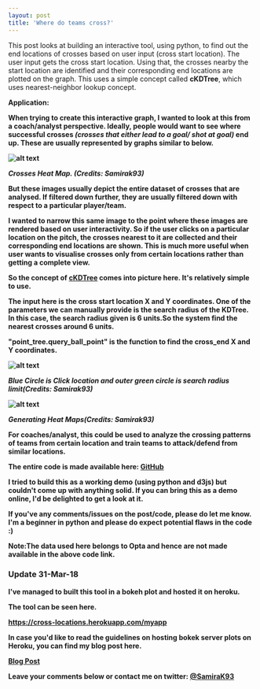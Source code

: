 ```yaml
---
layout: post
title: 'Where do teams cross?'
---
```


This post looks at building an interactive tool, using python, to find out the end locations of crosses based on user input (cross start location). The user input gets the cross start location. Using that, the crosses nearby the start location are identified and their corresponding end locations are plotted on the graph. This uses a simple concept called <b>cKDTree</b>, which uses nearest-neighbor lookup concept.


<b>Application:

When trying to create this interactive graph, I wanted to look at this from a coach/analyst perspective. Ideally, people would want to see where successful crosses <i>(crosses that either lead to a goal/ shot at goal)</i> end up. These are usually represented by graphs similar to below.

![alt text](https://raw.githubusercontent.com/samirak93/analytics/gh-pages/assets/img/projects/proj-1/heat_map.jpg)

<i>Crosses Heat Map. (Credits: Samirak93)</i>



But these images usually depict the entire dataset of crosses that are analysed. If filtered down further, they are usually  filtered down with respect to a particular player/team.

I wanted to narrow this same image to the point where these images are rendered based on user interactivity. 
So if the user clicks on a particular location on the pitch, the crosses nearest to it are collected and their corresponding end locations are shown. This is much more useful when user wants to visualise crosses only from certain locations rather than getting a complete view.

So the concept of [cKDTree](https://docs.scipy.org/doc/scipy/reference/generated/scipy.spatial.cKDTree.html) comes into picture here. It's relatively simple to use.

The input here is the cross start location X and Y coordinates. One of the parameters we can manually provide is the search radius of the KDTree. In this case, the search radius given is 6 units.So the system find the nearest crosses around 6 units.

<b>"point_tree.query_ball_point"</b> is the function to find the cross_end X and Y coordinates. 

![alt text](https://raw.githubusercontent.com/samirak93/analytics/gh-pages/assets/img/projects/proj-1/KDTree.gif)

<i>Blue Circle is Click location and outer green circle is search radius limit(Credits: Samirak93)</i>



![alt text](https://raw.githubusercontent.com/samirak93/analytics/gh-pages/assets/img/projects/proj-1/heat_map2.jpg)

<i>Generating Heat Maps(Credits: Samirak93)</i>


For coaches/analyst, this could be used to analyze the crossing patterns of teams from certain location and train teams to attack/defend from similar locations.

The entire code is made available here: [GitHub](https://github.com/samirak93/Where-do-teams-cross-/blob/master/crosses_KD.py)

I tried to build this as a working demo (using python and d3js) but couldn't come up with anything solid. If you can bring this as a demo online, I'd be delighted to get a look at it. 

If you've any comments/issues on the post/code, please do let me know. I'm a beginner in python and please do expect potential flaws in the code :)

<b>Note:</b>The data used here belongs to Opta and hence are not made available in the above code link.


### Update 31-Mar-18

I've managed to built this tool in a bokeh plot and hosted it on heroku. 

The tool can be seen here.

https://cross-locations.herokuapp.com/myapp

In case you'd like to read the guidelines on hosting bokek server plots on Heroku, you can find my blog post here.

[Blog Post](https://samirak93.github.io/analytics/Deploy-bokeh-server-plots-using-heroku.html)



Leave your comments below or contact me on twitter: [@SamiraK93](https://twitter.com/Samirak93)
